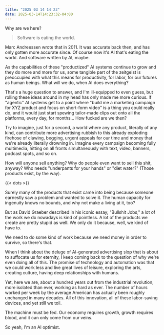 ```yaml
---
title: "2025 03 14 14 23"
date: 2025-03-14T14:23:32-04:00
---
```


Why are we here?<!--more-->

> Software is eating the world.

Marc Andreessen wrote that in 2011. It was accurate back then, and has only
gotten more accurate since. Of course now it's AI that's eating the world. And
software written by AI, maybe.

As the capabilities of these "productized" AI systems continue to grow and they
do more and more for us, some tangible part of the zeitgeist is preoccupied with
what this means for productivity, for labor, for our futures as human beings.
What will we do, when AI does everything?

That's a huge question to answer, and I'm ill-equipped to even guess, but
rolling these ideas around in my head has only made me more curious. If
"agentic" AI systems get to a point where "build me a marketing campaign for XYZ
product and focus on short-form video" is a thing you could really do, and it
would just start spewing tailor-made clips out onto all the platforms, every
day, for months... How fucked are we then?

Try to imagine, just for a second, a world where any product, literally of any
kind, can contribute more advertising rubbish to this already exploding firehose
of clawing, begging, urgent appeals for our time and money that we're already
literally drowning in. Imagine every campaign becoming fully multimedia, hitting
on all fronts simultaneously with text, video, banners, podcast spots, and so
on.

How will anyone sell anything? Why do people even want to sell this shit,
anyway? Who needs "underpants for your hands" or "diet water?" (Those products
exist, by the way).

{{< dots >}}

Surely many of the products that exist came into being because someone earnestly
saw a problem and wanted to solve it. The human capacity for ingenuity knows no
bounds, and why not make a living at it, too?

But as David Graeber described in his iconic essay, "Bullshit Jobs," a lot of
the work we do nowadays is kind of pointless. A lot of the products we create
are pretty stupid as well. We only do it because, well, we kind of have to.

We need to do some kind of work because we need money in order to survive, so
there's that.

When I think about the deluge of AI-generated advertising slop that is about to
suffocate us for eternity, I keep coming back to the question of why we're even
doing all of this. The promise of technology and automation was that we could
work less and live great lives of leisure, exploring the arts, creating culture,
having deep relationships with humans.

Yet, here we are, about a hundred years out from the industrial revolution, more
isolated than ever, working as hard as ever. The number of hours worked per week
by the average American has actually been roughly unchanged in many decades. All
of this innovation, all of these labor-saving devices, and yet still we toil.

The machine must be fed. Our economy requires growth, growth requires blood, and
it can only come from our veins.

So yeah, I'm an AI optimist.
